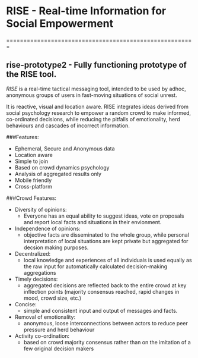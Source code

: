 # RISE - Real-time Information for Social Empowerment
=======================================================
## rise-prototype2 - Fully functioning prototype of the RISE tool.

*RISE* is a real-time tactical messaging tool, intended to be used by
adhoc, anonymous groups of users in fast-moving situations of social unrest.  

It is reactive, visual and location aware.  RISE integrates ideas derived from social 
psychology research to empower a random crowd to make informed, co-ordinated decisions, 
while reducing the pitfalls of emotionality, herd behaviours and cascades of incorrect information.

###Features: 
  - Ephemeral, Secure and Anonymous data
  - Location aware
  - Simple to join
  - Based on crowd dynamics psychology
  - Analysis of aggregated results only
  - Mobile friendly
  - Cross-platform
  
###Crowd Features:
  - Diversity of opinions:
    - Everyone has an equal ability to suggest ideas, vote on proposals and report local facts and situations in their envionment.
  - Independence of opinions:
    - objective facts are disseminated to the whole group, while personal interpretation of local situations are kept private but aggregated for decsion making purposes.
  - Decentralized:
    - local knowledge and experiences of all individuals is used equally as the raw input for automatically calculated decision-making aggregations
  - Timely decisions:
    - aggregated decisions are reflected back to the entire crowd at key inflection points (majority consensus reached, rapid changes in mood, crowd size, etc.)
  - Concise:
    - simple and consistent input and output of messages and facts.
  - Removal of emotionality:
    - anonymous, loose interconnections between actors to reduce peer pressure and herd behaviour
  - Activity co-ordination:
    - based on crowd majority consensus rather than on the imitation of a few original decision makers
        







